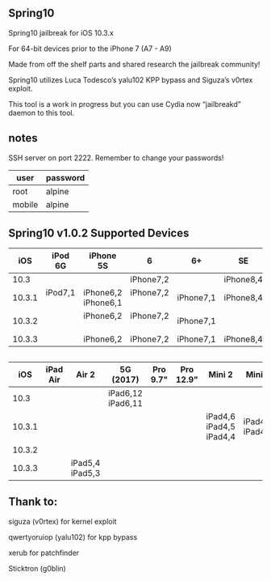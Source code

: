 ## Spring10

Spring10 jailbreak for iOS 10.3.x

For 64-bit devices prior to the iPhone 7 (A7 - A9)

Made from off the shelf parts and shared research the jailbreak community!

Spring10 utilizes Luca Todesco’s yalu102 KPP bypass and Siguza’s v0rtex exploit. 

This tool is a work in progress but you can use Cydia now “jailbreakd” daemon to this tool.




## notes


SSH server on port 2222. Remember to change your passwords!

| user   | password |
| ---    | ---      |
| root   | alpine   |
| mobile | alpine   |


## Spring10 v1.0.2 Supported Devices  

| iOS     | iPod 6G | iPhone 5S         | 6           | 6+  | SE          | 6S          | 6S+ | build number |
| ---     | ---     | ---               | ----------- | --- | ---         | ---         | --- | ------------ |
| 10.3    |         |                   | iPhone7,2   |     | iPhone8,4   |             |     | 14E277       |
| 10.3.1  | iPod7,1       | iPhone6,2 iPhone6,1| iPhone7,2  | iPhone7,1 |iPhone8,4 | iPhone8,1   | iPhone8,2   | 14E304 |
| 10.3.2  |         | iPhone6,2         | iPhone7,2   | iPhone7,1 |          | iPhone8,1   | iPhone8,2   | 14F89        |
| 10.3.3  |         | iPhone6,2         | iPhone7,2   | iPhone7,1   | iPhone8,4   | iPhone8,1   | iPhone8,2   | 14G60        |

##  

| iOS     | iPad Air | Air 2             | 5G (2017) | Pro 9.7" | Pro 12.9" | Mini 2 | Mini 3 | Mini 4 |build number |
| ---     | ---      | ---               | ---       | ---      | ---       | ---    | ---    | ---    |------------ |
| 10.3    |          |                   | iPad6,12 iPad6,11        |          |           |        |        |        |14E277       |
| 10.3.1  |          |                   |           |          |           | iPad4,6 iPad4,5 iPad4,4 | iPad4,8 iPad4,7      |        | 14E304 |
| 10.3.2  |          |                   |           |          |           |        |        |        |14F89        |
| 10.3.3  |          | iPad5,4 iPad5,3 |           |          |           |        |        |        |14G60   |

## Thank to:

siguza (v0rtex) for kernel exploit

qwertyoruiop (yalu102) for kpp bypass 

xerub for patchfinder

Sticktron (g0blin)

##

&nbsp;


&nbsp;



<p align="center"> </p>
